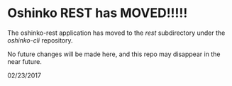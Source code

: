 # Oshinko REST has MOVED!!!!!

The oshinko-rest application has moved to the *rest* subdirectory under the *oshinko-cli* repository.

No future changes will be made here, and this repo may disappear in the near future.

02/23/2017
